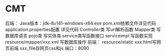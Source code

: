 # CMT
后端：
Java版本：jdk-8u141-windows-x64.exe
pom.xml依赖文件详见代码
application.properties配置 详见代码
Controller类 写url解析函数
Mapper类 写数据库语言
pojo类 写实体类
service类写函数接口
serviceimpl 写函数实现
resource/mapper/xxx.xml 写数据库操作
前端：
resource/static
xxx.html写网页前端
xxx_file存网页css和js
端口：8090
